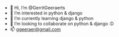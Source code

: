 - 👋 Hi, I’m @GerritGeeraerts
- 👀 I’m interested in python & django
- 🌱 I’m currently learning django & python
- 💞️ I’m looking to collaborate on python & django :D
- 📫 ggeeraer@gmail.com
